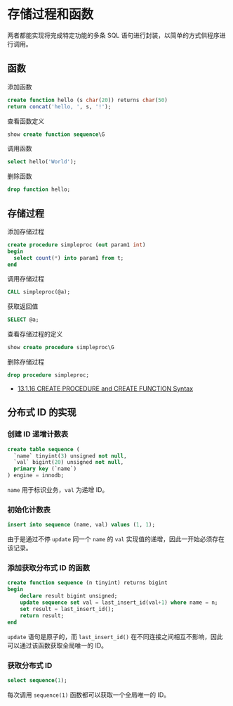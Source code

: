 # 存储过程和函数

两者都能实现将完成特定功能的多条 SQL 语句进行封装，以简单的方式供程序进行调用。

## 函数

添加函数

```sql
create function hello (s char(20)) returns char(50) 
return concat('hello, ', s, '!');
```

查看函数定义

```sql
show create function sequence\G
```

调用函数

```sql
select hello('World');
```

删除函数

```sql
drop function hello;
```

## 存储过程

添加存储过程

```sql
create procedure simpleproc (out param1 int)
begin
  select count(*) into param1 from t;
end
```

调用存储过程

```sql
CALL simpleproc(@a);
```

获取返回值

```sql
SELECT @a;
```

查看存储过程的定义

```sql
show create procedure simpleproc\G
```

删除存储过程

```sql
drop procedure simpleproc;
```

- [13.1.16 CREATE PROCEDURE and CREATE FUNCTION Syntax](https://dev.mysql.com/doc/refman/5.7/en/create-procedure.html)

## 分布式 ID 的实现

### 创建 ID 递增计数表

```sql
create table sequence (
  `name` tinyint(3) unsigned not null,
  `val` bigint(20) unsigned not null,
  primary key (`name`)
) engine = innodb;
```

`name` 用于标识业务，`val` 为递增 ID。

### 初始化计数表

```sql
insert into sequence (name, val) values (1, 1);
```

由于是通过不停 `update` 同一个 `name` 的 `val` 实现值的递增，因此一开始必须存在该记录。

### 添加获取分布式 ID 的函数

```sql
create function sequence (n tinyint) returns bigint
begin
    declare result bigint unsigned;
    update sequence set val = last_insert_id(val+1) where name = n;
    set result = last_insert_id();
    return result;
end
```

`update` 语句是原子的，而 `last_insert_id()` 在不同连接之间相互不影响，因此可以通过该函数获取全局唯一的 ID。

### 获取分布式 ID

```sql
select sequence(1);
```

每次调用 `sequence(1)` 函数都可以获取一个全局唯一的 ID。

